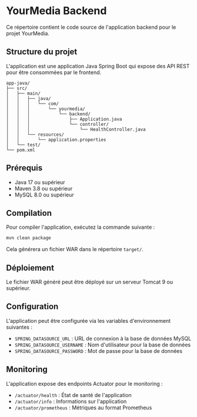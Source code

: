 # YourMedia Backend

Ce répertoire contient le code source de l'application backend pour le projet YourMedia.

## Structure du projet

L'application est une application Java Spring Boot qui expose des API REST pour être consommées par le frontend.

```
app-java/
├── src/
│   ├── main/
│   │   ├── java/
│   │   │   └── com/
│   │   │       └── yourmedia/
│   │   │           └── backend/
│   │   │               ├── Application.java
│   │   │               └── controller/
│   │   │                   └── HealthController.java
│   │   └── resources/
│   │       └── application.properties
│   └── test/
└── pom.xml
```

## Prérequis

- Java 17 ou supérieur
- Maven 3.8 ou supérieur
- MySQL 8.0 ou supérieur

## Compilation

Pour compiler l'application, exécutez la commande suivante :

```bash
mvn clean package
```

Cela générera un fichier WAR dans le répertoire `target/`.

## Déploiement

Le fichier WAR généré peut être déployé sur un serveur Tomcat 9 ou supérieur.

## Configuration

L'application peut être configurée via les variables d'environnement suivantes :

- `SPRING_DATASOURCE_URL` : URL de connexion à la base de données MySQL
- `SPRING_DATASOURCE_USERNAME` : Nom d'utilisateur pour la base de données
- `SPRING_DATASOURCE_PASSWORD` : Mot de passe pour la base de données

## Monitoring

L'application expose des endpoints Actuator pour le monitoring :

- `/actuator/health` : État de santé de l'application
- `/actuator/info` : Informations sur l'application
- `/actuator/prometheus` : Métriques au format Prometheus
